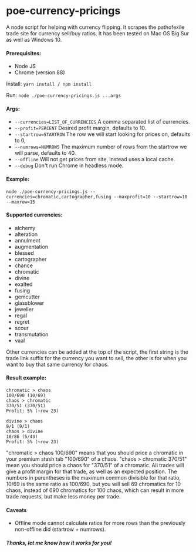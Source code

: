 # poe-currency-pricings

A node script for helping with currency flipping. It scrapes the pathofexile trade site for currency sell/buy ratios. It has been tested on Mac OS Big Sur as well as Windows 10.

#### Prerequisites:
- Node JS
- Chrome (version 88)

Install: `yarn install / npm install`

Run: `node ./poe-currency-pricings.js ...args`

#### Args:
- `--currencies=LIST_OF_CURRENCIES` A comma separated list of currencies.
- `--profit=PERCENT` Desired profit margin, defaults to 10.
- `--startrow=STARTROW` The row we will start looking for prices on, defaults to 0,
- `--numrows=NUMROWS` The maximum number of rows from the startrow we will parse, defaults to 40.
- `--offline` Will not get prices from site, instead uses a local cache.
- `--debug` Don't run Chrome in headless mode.

#### Example:
`node ./poe-currency-pricings.js --currencies=chromatic,cartographer,fusing --maxprofit=10 --startrow=10 --maxrow=15`

#### Supported currencies:

- alchemy
- alteration
- annulment
- augmentation
- blessed
- cartographer
- chance
- chromatic
- divine
- exalted
- fusing
- gemcutter
- glassblower
- jeweller
- regal
- regret
- scour
- transmutation
- vaal

Other currencies can be added at the top of the script, the first string is the trade link suffix for the currency you want to sell, the other is for when you want to buy that same currency for chaos.

#### Result example:

```
chromatic > chaos
100/690 (10/69)
chaos > chromatic
370/51 (370/51)
Profit: 5% (~row 23)

divine > chaos
9/1 (9/1)
chaos > divine
10/86 (5/43)
Profit: 5% (~row 23)
```

"chromatic > chaos 100/690" means that you should price a chromatic in your premium stash tab "100/690" of a chaos. "chaos > chromatic 370/51" mean you should price a chaos for "370/51" of a chromatic. All trades will give a profit margin for that trade, as well as an expected position. The numbers in parentheses is the maximum common divisible for that ratio, 10/69 is the same ratio as 100/690, but you will sell 69 chromatics for 10 chaos, instead of 690 chromatics for 100 chaos, which can result in more trade requests, but make less money per trade.

#### Caveats

- Offline mode cannot calculate ratios for more rows than the previously non-offline did (startrow + numrows).

##### Thanks, let me know how it works for you!
